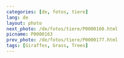 ```yaml
---
categories: [de, fotos, tiere]
lang: de
layout: photo
next_photo: /de/fotos/tiere/P0000160.html
picname: P0000163
prev_photo: /de/fotos/tiere/P0000177.html
tags: [Giraffes, Grass, Trees]
---
```

